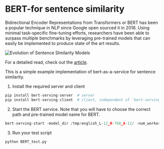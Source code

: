 # BERT-for sentence similarity

Bidirectional Encoder Representations from Transformers or BERT has been a popular technique in NLP since Google open sourced it in 2018. Using minimal task-specific fine-tuning efforts, researchers have been able to surpass multiple benchmarks by leveraging pre-trained models that can easily be implemented to produce state of the art results. 


![Evolution of Sentence SImilarity Models](http://siddharthnarayanan.com/wp-content/uploads/2019/09/1_hPxezDTuv308MxlX03eYtg.png)

For a detailed read, check out the [article](https://medium.com/analytics-vidhya/semantic-similarity-in-sentences-and-bert-e8d34f5a4677).

This is a simple example implementation of bert-as-a-service for sentence similarity.

1. Install the required server and client

```python
pip install bert-serving-server  # server
pip install bert-serving-client  # client, independent of `bert-serving-server`
```

2. Start the BERT service. Note that you will have to choose the correct path and pre-trained model name for BERT.

```python
bert-serving-start -model_dir /tmp/english_L-12_H-768_A-12/ -num_worker=4 
```

3. Run your test script

```python
python BERT_test.py
```

